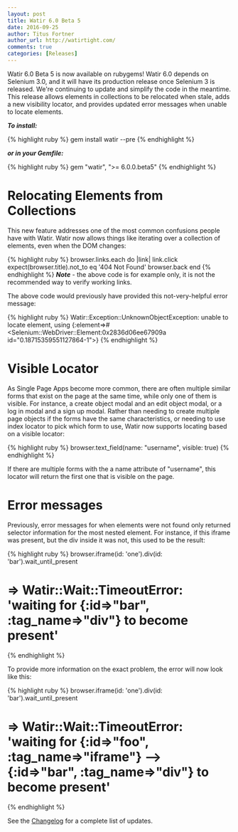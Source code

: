 ```yaml
---
layout: post
title: Watir 6.0 Beta 5
date: 2016-09-25
author: Titus Fortner
author_url: http://watirtight.com/
comments: true
categories: [Releases]
---
```


Watir 6.0 Beta 5 is now available on rubygems! Watir 6.0 depends on
Selenium 3.0, and it will have its production release once Selenium 3 is 
released. We're continuing to update and simplify the code in the meantime. 
This release allows elements in collections to be relocated when stale, 
adds a new visibility locator, and provides updated error messages when 
unable to locate elements.

<!--more-->

***To install:***

{% highlight ruby %}
gem install watir --pre
{% endhighlight %}

***or in your Gemfile:*** 

{% highlight ruby %}
gem "watir", ">= 6.0.0.beta5"
{% endhighlight %}

# Relocating Elements from Collections

This new feature addresses one of the most common confusions
people have with Watir. Watir now allows things like iterating over a 
collection of elements, even when the DOM changes:

{% highlight ruby %}
browser.links.each do |link|
  link.click
  expect(browser.title).not_to eq '404 Not Found'
  browser.back
end
{% endhighlight %}
***Note*** - the above code is for example only, it is not the recommended
way to verify working links. 

The above code would previously have provided this not-very-helpful
error message:

{% highlight ruby %}
Watir::Exception::UnknownObjectException: unable to locate element, using {:element=>#<Selenium::WebDriver::Element:0x2836d06ee67909a id="0.18715359551127864-1">}
{% endhighlight %}

# Visible Locator

As Single Page Apps become more common, there are often multiple
similar forms that exist on the page at the same time, while only one of
them is visible. For instance, a create object modal and an edit object
modal, or a log in modal and a sign up modal. Rather than needing to 
create multiple page objects if the forms have the same characteristics,
or needing to use index locator to pick which form to use, Watir now 
supports locating based on a visible locator:

{% highlight ruby %}
browser.text_field(name: "username", visible: true)
{% endhighlight %}

If there are multiple forms with the a name attribute of "username", this
locator will return the first one that is visible on the page.

# Error messages
Previously, error messages for when elements were not found only returned
selector information for the most nested element. For instance, if this
iframe was present, but the div inside it was not, this used to be the result:

{% highlight ruby %}
browser.iframe(id: 'one').div(id: 'bar').wait_until_present
# => Watir::Wait::TimeoutError: 'waiting for {:id=>"bar", :tag_name=>"div"} to become present'
{% endhighlight %}

To provide more information on the exact problem, the error will now look
like this:

{% highlight ruby %}
browser.iframe(id: 'one').div(id: 'bar').wait_until_present
# => Watir::Wait::TimeoutError: 'waiting for {:id=>"foo", :tag_name=>"iframe"} --> {:id=>"bar", :tag_name=>"div"} to become present'
{% endhighlight %}

See the [Changelog](https://github.com/watir/watir/blob/master/CHANGES.md) 
for a complete list of updates.
